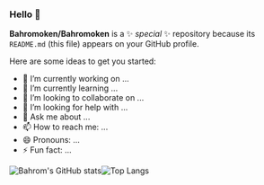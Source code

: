 ### Hello 👋


**Bahromoken/Bahromoken** is a ✨ _special_ ✨ repository because its `README.md` (this file) appears on your GitHub profile.

Here are some ideas to get you started:

- 🔭 I’m currently working on ...
- 🌱 I’m currently learning ...
- 👯 I’m looking to collaborate on ...
- 🤔 I’m looking for help with ...
- 💬 Ask me about ...
- 📫 How to reach me: ...
- 😄 Pronouns: ...
- ⚡ Fun fact: ...

![Bahrom's GitHub stats](https://github-readme-stats.vercel.app/api?username=bahromoken&show_icons=true&theme=chartreuse-dark)![Top Langs](https://github-readme-stats.vercel.app/api/top-langs/?username=bahromoken&layout=compact&theme=chartreuse-dark&margin-left=20px)

